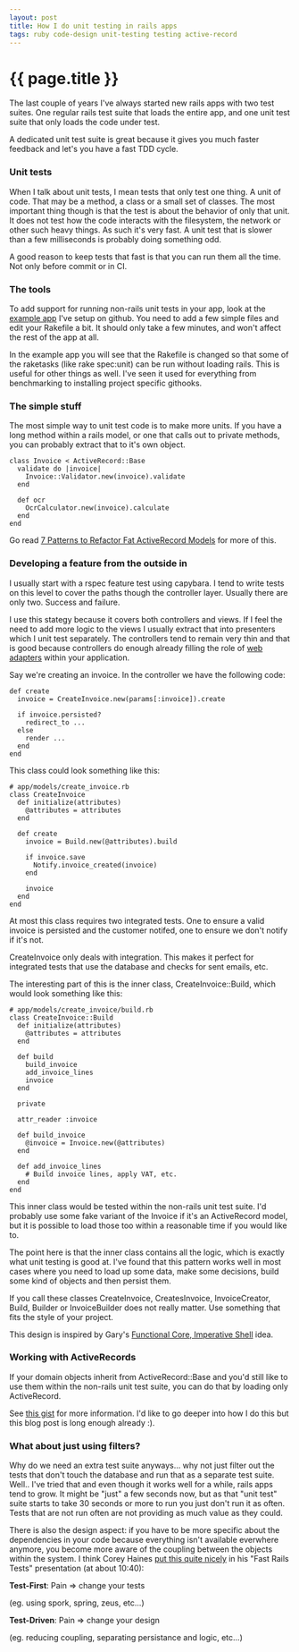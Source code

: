```yaml
---
layout: post
title: How I do unit testing in rails apps
tags: ruby code-design unit-testing testing active-record
---
```



{{ page.title }}
====

The last couple of years I've always started new rails apps with two test suites. One regular rails test suite that loads the entire app, and one unit test suite that only loads the code under test.

A dedicated unit test suite is great because it gives you much faster feedback and let's you have a fast TDD cycle.

### Unit tests

When I talk about unit tests, I mean tests that only test one thing. A unit of code. That may be a method, a class or a small set of classes. The most important thing though is that the test is about the behavior of only that unit. It does not test how the code interacts with the filesystem, the network or other such heavy things. As such it's very fast. A unit test that is slower than a few milliseconds is probably doing something odd.

A good reason to keep tests that fast is that you can run them all the time. Not only before commit or in CI.

### The tools

To add support for running non-rails unit tests in your app, look at the [example app](https://github.com/joakimk/fast_unit_tests_example) I've setup on github. You need to add a few simple files and edit your Rakefile a bit. It should only take a few minutes, and won't affect the rest of the app at all.

In the example app you will see that the Rakefile is changed so that some of the raketasks (like rake spec:unit) can be run without loading rails. This is useful for other things as well. I've seen it used for everything from benchmarking to installing project specific githooks.

### The simple stuff

The most simple way to unit test code is to make more units. If you have a long method within a rails model, or one that calls out to private methods, you can probably extract that to it's own object.

    class Invoice < ActiveRecord::Base
      validate do |invoice|
        Invoice::Validator.new(invoice).validate
      end

      def ocr
        OcrCalculator.new(invoice).calculate
      end
    end

Go read [7 Patterns to Refactor Fat ActiveRecord Models](http://blog.codeclimate.com/blog/2012/10/17/7-ways-to-decompose-fat-activerecord-models/) for more of this.

### Developing a feature from the outside in

I usually start with a rspec feature test using capybara. I tend to write tests on this level to cover the paths though the controller layer. Usually there are only two. Success and failure.

I use this stategy because it covers both controllers and views. If I feel the need to add more logic to the views I usually extract that into presenters which I unit test separately. The controllers tend to remain very thin and that is good because controllers do enough already filling the role of [web adapters](http://blog.mattwynne.net/2012/05/31/hexagonal-rails-objects-values-and-hexagons/) within your application.

Say we're creating an invoice. In the controller we have the following code:

    def create
      invoice = CreateInvoice.new(params[:invoice]).create

      if invoice.persisted?
        redirect_to ...
      else
        render ...
      end
    end

This class could look something like this:

    # app/models/create_invoice.rb
    class CreateInvoice
      def initialize(attributes)
        @attributes = attributes
      end

      def create
        invoice = Build.new(@attributes).build

        if invoice.save
          Notify.invoice_created(invoice)
        end

        invoice
      end
    end

At most this class requires two integrated tests. One to ensure a valid invoice is persisted and the customer notifed, one to ensure we don't notify if it's not.

CreateInvoice only deals with integration. This makes it perfect for integrated tests that use the database and checks for sent emails, etc.

The interesting part of this is the inner class, CreateInvoice::Build, which would look something like this:

    # app/models/create_invoice/build.rb
    class CreateInvoice::Build
      def initialize(attributes)
        @attributes = attributes
      end

      def build
        build_invoice
        add_invoice_lines
        invoice
      end

      private

      attr_reader :invoice

      def build_invoice
        @invoice = Invoice.new(@attributes)
      end

      def add_invoice_lines
        # Build invoice lines, apply VAT, etc.
      end
    end

This inner class would be tested within the non-rails unit test suite. I'd probably use some fake variant of the Invoice if it's an ActiveRecord model, but it is possible to load those too within a reasonable time if you would like to.

The point here is that the inner class contains all the logic, which is exactly what unit testing is good at. I've found that this pattern works well in most cases where you need to load up some data, make some decisions, build some kind of objects and then persist them.

If you call these classes CreateInvoice, CreatesInvoice, InvoiceCreator, Build, Builder or InvoiceBuilder does not really matter. Use something that fits the style of your project.

This design is inspired by Gary's [Functional Core, Imperative Shell](https://www.destroyallsoftware.com/screencasts/catalog/functional-core-imperative-shell) idea.

### Working with ActiveRecords

If your domain objects inherit from ActiveRecord::Base and you'd still like to use them within the non-rails unit test suite, you can do that by loading only ActiveRecord.

See [this gist](https://gist.github.com/joakimk/8703877) for more information. I'd like to go deeper into how I do this but this blog post is long enough already :).

### What about just using filters?

Why do we need an extra test suite anyways... why not just filter out the tests that don't touch the database and run that as a separate test suite. Well.. I've tried that and even though it works well for a while, rails apps tend to grow. It might be "just" a few seconds now, but as that "unit test" suite starts to take 30 seconds or more to run you just don't run it as often. Tests that are not run often are not providing as much value as they could.

There is also the design aspect: if you have to be more specific about the dependencies in your code because everything isn't available everwhere anymore, you become more aware of the coupling between the objects within the system. I think Corey Haines [put this quite nicely](http://www.youtube.com/watch?feature=player_detailpage&v=bNn6M2vqxHE#t=648) in his "Fast Rails Tests" presentation (at about 10:40):

**Test-First**: Pain => change your tests

(eg. using spork, spring, zeus, etc...)

**Test-Driven**: Pain => change your design

(eg. reducing coupling, separating persistance and logic, etc...)

